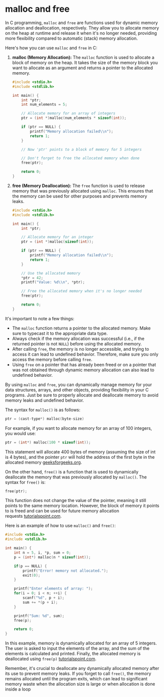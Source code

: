 # malloc and free

In C programming, `malloc` and `free` are functions used for dynamic memory allocation and deallocation, respectively. They allow you to allocate memory on the heap at runtime and release it when it's no longer needed, providing more flexibility compared to automatic (stack) memory allocation.

Here's how you can use `malloc` and `free` in C:

1. **malloc (Memory Allocation):**
The `malloc` function is used to allocate a block of memory on the heap. It takes the size of the memory block you want to allocate as an argument and returns a pointer to the allocated memory.
    
    ```c
    #include <stdio.h>
    #include <stdlib.h>
    
    int main() {
        int *ptr;
        int num_elements = 5;
    
        // Allocate memory for an array of integers
        ptr = (int *)malloc(num_elements * sizeof(int));
    
        if (ptr == NULL) {
            printf("Memory allocation failed\\n");
            return 1;
        }
    
        // Now 'ptr' points to a block of memory for 5 integers
    
        // Don't forget to free the allocated memory when done
        free(ptr);
    
        return 0;
    }
    
    ```
    
2. **free (Memory Deallocation):**
The `free` function is used to release memory that was previously allocated using `malloc`. This ensures that the memory can be used for other purposes and prevents memory leaks.
    
    ```c
    #include <stdio.h>
    #include <stdlib.h>
    
    int main() {
        int *ptr;
    
        // Allocate memory for an integer
        ptr = (int *)malloc(sizeof(int));
    
        if (ptr == NULL) {
            printf("Memory allocation failed\\n");
            return 1;
        }
    
        // Use the allocated memory
        *ptr = 42;
        printf("Value: %d\\n", *ptr);
    
        // Free the allocated memory when it's no longer needed
        free(ptr);
    
        return 0;
    }
    
    ```
    

It's important to note a few things:

- The `malloc` function returns a pointer to the allocated memory. Make sure to typecast it to the appropriate data type.
- Always check if the memory allocation was successful (i.e., if the returned pointer is not `NULL`) before using the allocated memory.
- After calling `free`, the memory is no longer accessible, and trying to access it can lead to undefined behavior. Therefore, make sure you only access the memory before calling `free`.
- Using `free` on a pointer that has already been freed or on a pointer that was not obtained through dynamic memory allocation can also lead to undefined behavior.

By using `malloc` and `free`, you can dynamically manage memory for your data structures, arrays, and other objects, providing flexibility in your C programs. Just be sure to properly allocate and deallocate memory to avoid memory leaks and undefined behavior.

The syntax for `malloc()` is as follows:

```c
ptr = (cast-type*) malloc(byte-size)
```

For example, if you want to allocate memory for an array of 100 integers, you would use:

```c
ptr = (int*) malloc(100 * sizeof(int));
```

This statement will allocate 400 bytes of memory (assuming the size of int is 4 bytes), and the pointer `ptr` will hold the address of the first byte in the allocated memory [geeksforgeeks.org](https://www.geeksforgeeks.org/dynamic-memory-allocation-in-c-using-malloc-calloc-free-and-realloc/).

On the other hand, `free()` is a function that is used to dynamically deallocate the memory that was previously allocated by `malloc()`. The syntax for `free()` is:

```c
free(ptr);
```

This function does not change the value of the pointer, meaning it still points to the same memory location. However, the block of memory it points to is freed and can be used for future memory allocation requests [tutorialspoint.com](https://www.tutorialspoint.com/how-do-malloc-and-free-work-in-c-cplusplus).

Here is an example of how to use `malloc()` and `free()`:

```c
#include <stdio.h>
#include <stdlib.h>

int main() {
    int n = 5, i, *p, sum = 0;
    p = (int*) malloc(n * sizeof(int));

    if(p == NULL) {
        printf("Error! memory not allocated.");
        exit(0);
    }

    printf("Enter elements of array: ");
    for(i = 0; i < n; ++i) {
        scanf("%d", p + i);
        sum += *(p + i);
    }

    printf("Sum: %d", sum);
    free(p);

    return 0;
}
```

In this example, memory is dynamically allocated for an array of 5 integers. The user is asked to input the elements of the array, and the sum of the elements is calculated and printed. Finally, the allocated memory is deallocated using `free(p)` [tutorialspoint.com](https://www.tutorialspoint.com/how-do-malloc-and-free-work-in-c-cplusplus).

Remember, it's crucial to deallocate any dynamically allocated memory after its use to prevent memory leaks. If you forget to call `free()`, the memory remains allocated until the program exits, which can lead to significant memory waste when the allocation size is large or when allocation is done inside a loop
